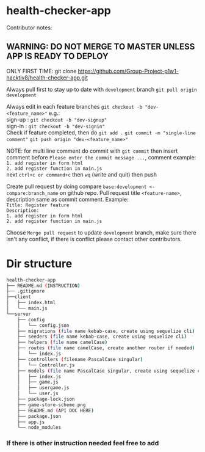 # health-checker-app

Contributor notes:

## WARNING: DO NOT MERGE TO MASTER UNLESS APP IS READY TO DEPLOY

ONLY FIRST TIME: git clone https://github.com/Group-Project-p1w1-hacktiv8/health-checker-app.git  

Always pull first to stay up to date with `development` branch
`git pull origin development`

Always edit in each feature branches `git checkout -b "dev-<feature_name>"` e.g.:  
sign-up : `git checkout -b "dev-signup"`  
sign-in : `git checkout -b "dev-signin"`  
Check if feature completed, then do `git add .` `git commit -m "single-line comment"` `git push origin "dev-<feature_name>"`  
  
NOTE: for multi line comment do commit with `git commit` then insert comment before `Please enter the commit message ...`, comment example:  
`1. add register in form html`  
`2. add register function in main.js`  
next `ctrl+c or command+c` then `wq` (write and quit) then push  
  
Create pull request by doing compare `base:development <- compare:branch_name` on github repo. Pull request title `<feature-name>`, description same as commit comment. Example:  
``Title: Register feature``  
``Description:``  
`1. add register in form html`  
`2. add register function in main.js`  
  
Choose `Merge pull request` to update `development` branch, make sure there isn't any conflict, if there is conflict please contact other contributors.  
  
# Dir structure
```bash
health-checker-app
├── README.md (INSTRUCTION)
├── .gitignore 
├──client
│   ├── index.html
│   └── main.js
└──server
    ├── config
    │   └── config.json
    ├── migrations (file name kebab-case, create using sequelize cli)
    ├── seeders (file name kebab-case, create using sequelize cli)
    ├── helpers (file name camelCase)
    ├── routes (file name camelCase, create another router if needed)
    │   └── index.js
    ├── controllers (filename PascalCase singular)
    │   └── Controller.js
    ├── models (file name PascalCase singular, create using sequelize cli)
    │   ├── index.js
    │   ├── game.js
    │   ├── usergame.js
    │   └── user.js
    ├── package-lock.json
    ├── game-store-scheme.png
    ├── README.md (API DOC HERE)
    ├── package.json
    ├── app.js
    └── node_modules
```

### If there is other instruction needed feel free to add 
